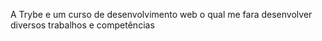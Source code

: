 A Trybe e um curso de desenvolvimento web o qual me fara desenvolver diversos trabalhos e competências 
